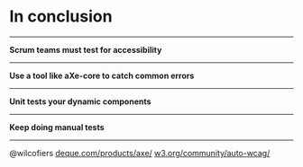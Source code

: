# In conclusion

---
**Scrum teams must test for accessibility**

---
**Use a tool like aXe-core to catch common errors**

---
**Unit tests your dynamic components**

---
**Keep doing manual tests**

---
@wilcofiers
[deque.com/products/axe/](https://www.deque.com/products/axe/)
[w3.org/community/auto-wcag/](https://w3.org/community/auto-wcag/)